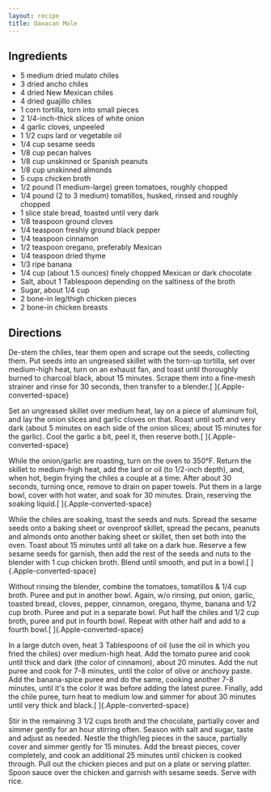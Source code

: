 ```yaml
---
layout: recipe
title: Oaxacan Mole
---
```


## Ingredients

* 5 medium dried mulato chiles
* 3 dried ancho chiles
* 4 dried New Mexican chiles
* 4 dried guajillo chiles
* 1 corn tortilla, torn into small pieces
* 2 1/4-inch-thick slices of white onion
* 4 garlic cloves, unpeeled
* 1 1/2 cups lard or vegetable oil
* 1/4 cup sesame seeds
* 1/8 cup pecan halves
* 1/8 cup unskinned or Spanish peanuts
* 1/8 cup unskinned almonds
* 5 cups chicken broth
* 1/2 pound (1 medium-large) green tomatoes, roughly chopped
* 1/4 pound (2 to 3 medium) tomatillos, husked, rinsed and roughly chopped
* 1 slice stale bread, toasted until very dark
* 1/8 teaspoon ground cloves
* 1/4 teaspoon freshly ground black pepper
* 1/4 teaspoon cinnamon
* 1/2 teaspoon oregano, preferably Mexican
* 1/4 teaspoon dried thyme
* 1/3 ripe banana
* 1/4 cup (about 1.5 ounces) finely chopped Mexican or dark chocolate
* Salt, about 1 Tablespoon depending on the saltiness of the broth
* Sugar, about 1/4 cup
* 2 bone-in leg/thigh chicken pieces
* 2 bone-in chicken breasts

## Directions

De-stem the chiles, tear them open and scrape out the seeds, collecting
them. Put seeds into an ungreased skillet with the torn-up tortilla, set
over medium-high heat, turn on an exhaust fan, and toast until
thoroughly burned to charcoal black, about 15 minutes. Scrape them into
a fine-mesh strainer and rinse for 30 seconds, then transfer to a
blender.[ ]{.Apple-converted-space}

Set an ungreased skillet over medium heat, lay on a piece of aluminum
foil, and lay the onion slices and garlic cloves on that. Roast until
soft and very dark (about 5 minutes on each side of the onion slices;
about 15 minutes for the garlic). Cool the garlic a bit, peel it, then
reserve both.[ ]{.Apple-converted-space}

While the onion/garlic are roasting, turn on the oven to 350°F. Return
the skillet to medium-high heat, add the lard or oil (to 1/2-inch
depth), and, when hot, begin frying the chiles a couple at a time: After
about 30 seconds, turning once, remove to drain on paper towels. Put
them in a large bowl, cover with hot water, and soak for 30 minutes.
Drain, reserving the soaking liquid.[ ]{.Apple-converted-space}

While the chiles are soaking, toast the seeds and nuts. Spread the
sesame seeds onto a baking sheet or ovenproof skillet, spread the
pecans, peanuts and almonds onto another baking sheet or skillet, then
set both into the oven. Toast about 15 minutes until all take on a dark
hue. Reserve a few sesame seeds for garnish, then add the rest of the
seeds and nuts to the blender with 1 cup chicken broth. Blend until
smooth, and put in a bowl.[ ]{.Apple-converted-space}

Without rinsing the blender, combine the tomatoes, tomatillos & 1/4 cup
broth. Puree and put in another bowl. Again, w/o rinsing, put onion,
garlic, toasted bread, cloves, pepper, cinnamon, oregano, thyme, banana
and 1/2 cup broth. Puree and put in a separate bowl. Put half the chiles
and 1/2 cup broth, puree and put in fourth bowl. Repeat with other half
and add to a fourth bowl.[ ]{.Apple-converted-space}

In a large dutch oven, heat 3 Tablespoons of oil (use the oil in which
you fried the chiles) over medium-high heat. Add the tomato puree and
cook until thick and dark (the color of cinnamon), about 20 minutes. Add
the nut puree and cook for 7-8 minutes, until the color of olive or
anchovy paste. Add the banana-spice puree and do the same, cooking
another 7-8 minutes, until it\'s the color it was before adding the
latest puree. Finally, add the chile puree, turn heat to medium low and
simmer for about 30 minutes until very thick and
black.[ ]{.Apple-converted-space}

Stir in the remaining 3 1/2 cups broth and the chocolate, partially
cover and simmer gently for an hour stirring often. Season with salt and
sugar, taste and adjust as needed. Nestle the thigh/leg pieces in the
sauce, partially cover and simmer gently for 15 minutes. Add the breast
pieces, cover completely, and cook an additional 25 minutes until
chicken is cooked through. Pull out the chicken pieces and put on a
plate or serving platter. Spoon sauce over the chicken and garnish with
sesame seeds. Serve with rice.
